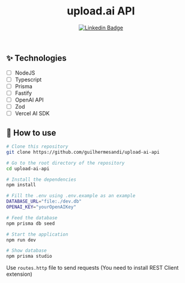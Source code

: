 <h1 align="center">upload.ai API</h1>

<div align="center">

[![Linkedin Badge](https://img.shields.io/badge/-Guilherme%20Sandi-292929?style=flat-square&logo=Linkedin&logoColor=white&link=https://www.linkedin.com/in/guilhermesandi/)](https://www.linkedin.com/in/guilhermesandi/)

</div>

<br>

## ✨ Technologies

-   [ ] NodeJS
-   [ ] Typescript
-   [ ] Prisma
-   [ ] Fastify
-   [ ] OpenAI API
-   [ ] Zod
-   [ ] Vercel AI SDK

## 🚀 How to use

```sh
# Clone this repository
git clone https://github.com/guilhermesandi/upload-ai-api

# Go to the root directory of the repository
cd upload-ai-api

# Install the dependencies
npm install

# Fill the .env using .env.example as an example
DATABASE_URL="file:./dev.db"
OPENAI_KEY="yourOpenAIKey"

# Feed the database
npm prisma db seed

# Start the application
npm run dev

# Show database
npm prisma studio
```

Use ```routes.http``` file to send requests (You need to install REST Client extension)
